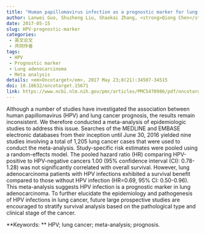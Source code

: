```yaml
---
title: "Human papillomavirus infection as a prognostic marker for lung adenocarcinoma: a systematic review and meta-analysis"
author: Lanwei Guo, Shuzheng Liu, Shaokai Zhang, <strong>Qiong Chen</strong>, Meng Zhang, Peiliang Quan, Xibin Sun
date: 2017-05-15
slug: HPV-prognostic-marker
categories: 
 - 英文论文
 - 共同作者
tags:
 - HPV
 - Prognostic marker
 - Lung adenocarcinoma
 - Meta analysis
details: <em>Oncotarget</em>, 2017 May 23;8(21):34507-34515
doi: 10.18632/oncotarget.15671
link: https://www.ncbi.nlm.nih.gov/pmc/articles/PMC5470986/pdf/oncotarget-08-34507.pdf
---
```

Although a number of studies have investigated the association between human papillomavirus (HPV) and lung cancer prognosis, the results remain inconsistent. We therefore conducted a meta-analysis of epidemiologic studies to address this issue. Searches of the MEDLINE and EMBASE electronic databases from their inception until June 30, 2016 yielded nine studies involving a total of 1,205 lung cancer cases that were used to conduct the meta-analysis. Study-specific risk estimates were pooled using a random-effects model. The pooled hazard ratio (HR) comparing HPV-positive to HPV-negative cancers 1.00 (95% confidence interval (CI): 0.78-1.28) was not significantly correlated with overall survival. However, lung adenocarcinoma patients with HPV infections exhibited a survival benefit compared to those without HPV infection (HR=0.69, 95% CI: 0.50-0.96). This meta-analysis suggests HPV infection is a prognostic marker in lung adenocarcinoma. To further elucidate the epidemiology and pathogenesis of HPV infections in lung cancer, future large prospective studies are encouraged to stratify survival analysis based on the pathological type and clinical stage of the cancer.

**Keywords: **  HPV; lung cancer; meta-analysis; prognosis.